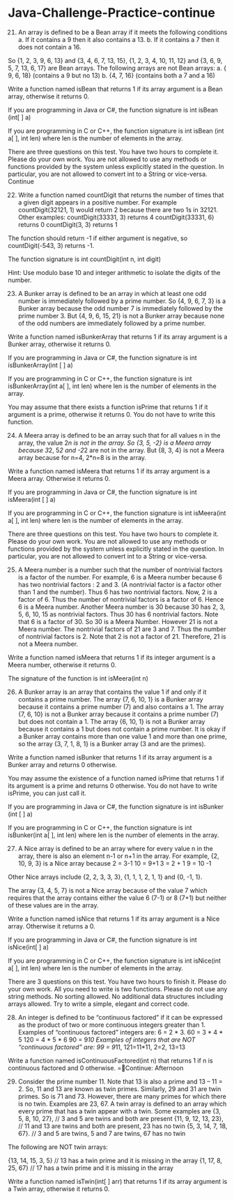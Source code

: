 # Java-Challenge-Practice-continue

21)	An array is defined to be a Bean array if it meets the following conditions
   a. If it contains a 9 then it also contains a 13.
   b. If it contains a 7 then it does not contain a 16.

So {1, 2, 3, 9, 6, 13}  and {3, 4, 6, 7, 13, 15}, {1, 2, 3, 4, 10, 11, 12} and {3, 6, 9, 5, 7, 13, 6, 17} are Bean arrays. The following arrays are not Bean arrays:
   a. { 9, 6, 18} (contains a 9 but no 13)
   b. {4, 7, 16} (contains both a 7 and a 16)

Write a function named isBean that returns 1 if its array argument is a Bean array, otherwise it returns 0.

If you are programming in Java or C#, the function signature is
   int isBean (int[ ] a)

If you are programming in C or C++, the function signature is
   int isBean (int a[ ], int len) where len is the number of elements in the array.



There are three questions on this test. You have two hours to complete it. Please do your own work. You are not allowed to use any methods or functions provided by the system unless explicitly stated in the question. In particular, you are not allowed to convert int to a String or vice-versa.
Continue

22)	Write a function named countDigit that returns the number of times that a given digit appears in a positive number. For example countDigit(32121, 1) would return 2 because there are two 1s in 32121. Other examples:
countDigit(33331, 3) returns 4
countDigit(33331, 6) returns 0
countDigit(3, 3) returns 1

The function should return -1 if either argument is negative, so
countDigit(-543, 3) returns -1.

The function signature is 
	int countDigit(int n, int digit)

Hint: Use modulo base 10 and integer arithmetic to isolate the digits of the number.

23)	A Bunker array is defined to be an array in which at least one odd number is immediately followed by a prime number. So {4, 9, 6, 7, 3} is a Bunker array because the odd number 7 is immediately followed by the prime number 3. But {4, 9, 6, 15, 21} is not a Bunker array because none of the odd numbers are immediately followed by a prime number.

Write a function named isBunkerArray that returns 1 if its array argument is a Bunker array, otherwise it returns 0.

If you are programming in Java or C#, the function signature is
   int isBunkerArray(int [ ] a)

If you are programming in C or C++, the function signature is
   int isBunkerArray(int a[ ], int len) where len is the number of elements in the array.

You may assume that there exists a function isPrime that returns 1 if it argument is a prime, otherwise it returns 0. You do not have to write this function.

24)	A Meera array is defined to be an array such that for all values n in the array, the value 2*n is not in the array. So {3, 5, -2} is a Meera array because 3*2, 5*2 and -2*2 are not in the array. But {8, 3, 4} is not a Meera array because for n=4, 2*n=8 is in the array.

Write a function named isMeera that returns 1 if its array argument is a Meera array. Otherwise it returns 0.

If you are programming in Java or C#, the function signature is
   int isMeera(int [ ] a)

If you are programming in C or C++, the function signature is
   int isMeera(int a[ ], int len) where len is the number of elements in the array.



There are three questions on this test. You have two hours to complete it. Please do your own work. You are not allowed to use any methods or functions provided by the system unless explicitly stated in the question. In particular, you are not allowed to convert int to a String or vice-versa.

25)	A Meera number is a number such that the number of nontrivial factors is a factor of the number. For example, 6 is a Meera number because 6 has two nontrivial factors : 2 and 3. (A nontrivial factor is a factor other than 1 and the number). Thus 6 has two nontrivial factors. Now, 2 is a factor of 6. Thus the number of nontrivial factors is a factor of 6. Hence 6 is a Meera number. Another Meera number is 30 because 30 has 2, 3, 5, 6, 10, 15 as nontrivial factors. Thus 30 has 6 nontrivial factors. Note that 6 is a factor of 30. So 30 is a Meera Number. However 21 is not a Meera number. The nontrivial factors of 21 are 3 and 7. Thus the number of nontrivial factors is 2. Note that 2 is not a factor of 21. Therefore, 21 is not a Meera number.

Write a function named isMeera that returns 1 if its integer argument is a Meera number, otherwise it returns 0.

The signature of the function is
   int isMeera(int n)

26)	A Bunker array is an array that contains the value 1 if and only if it contains a prime number. The array {7, 6, 10, 1} is a Bunker array because it contains a prime number (7) and also contains a 1.  The array {7, 6, 10} is not a Bunker array because it contains a prime number (7) but does not contain a 1. The array {6, 10, 1} is not a Bunker array because it contains a 1 but does not contain a prime number.
It is okay if a Bunker array contains more than one value 1 and more than one prime, so the array {3, 7, 1, 8, 1} is a Bunker array (3 and are the primes).

Write a function named isBunker that returns 1 if its array argument is a Bunker array and returns 0 otherwise.

You may assume the existence of a function named isPrime that returns 1 if its argument is a prime and returns 0 otherwise. You do not have to write isPrime, you can just call it.

If you are programming in Java or C#, the function signature is
   int isBunker (int [ ] a)

If you are programming in C or C++, the function signature is
   int isBunker(int a[ ], int len) where len is the number of elements in the array.

27)	A Nice array is defined to be an array where for every value n in the array, there is also an element n-1 or n+1 in the array. 
For example, {2, 10, 9, 3} is a Nice array because
2 = 3-1
10 = 9+1
3 = 2 + 1
9 = 10 -1

Other Nice arrays include {2, 2, 3, 3, 3}, {1, 1, 1, 2, 1, 1} and {0, -1, 1}.

The array {3, 4, 5, 7} is not a Nice array because of the value 7 which requires that the array contains either the value 6 (7-1) or 8 (7+1) but neither of these values are in the array.

Write a function named isNice that returns 1 if its array argument is a Nice array. Otherwise it returns a 0.

If you are programming in Java or C#, the function signature is
   int isNice(int[ ] a)

If you are programming in C or C++, the function signature is
   int isNice(int a[ ], int len) where len is the number of elements in the array.


There are 3 questions on this test. You have two hours to finish it. Please do your own work. All you need to write is two functions. Please do not use any string methods. No sorting allowed. No additional data structures including arrays allowed. Try to write a simple, elegant and correct code.



28)	An integer is defined to be “continuous factored” if it can be expressed as the product of two or more continuous integers greater than 1.  
Examples of “continuous factored” integers are:
6 = 2 * 3. 
60 = 3 * 4 * 5
120 = 4 * 5 * 6
90 = 9*10
Examples of integers that are NOT “continuous factored” are: 99 = 9*11, 121=11*11, 2=2, 13=13

Write a function named isContinuousFactored(int  n) that returns 1 if n is continuous factored and 0 otherwise.
=Continue: Afternoon

29)	Consider the prime number 11. Note that 13 is also a prime and 13 – 11 = 2. So, 11 and 13 are known as twin primes. Similarly, 29 and 31 are twin primes. So is 71 and 73. However, there are many primes for which there is no twin. Examples are 23, 67. A twin array is defined to an array which every prime that has a twin appear with a twin. Some examples are 
{3, 5, 8, 10, 27}, 	     // 3 and 5 are twins and both are present
{11, 9, 12, 13, 23},       // 11 and 13 are twins and both are present, 23 has no twin
{5, 3, 14, 7, 18, 67}.      // 3 and 5 are twins, 5 and 7 are twins, 67 has no twin

The following are NOT twin arrays:

{13, 14, 15, 3, 5} 	 // 13 has a twin prime and it is missing in the array
{1, 17, 8, 25, 67}     // 17 has a twin prime and it is missing in the array

Write a function named isTwin(int[ ] arr) that returns 1 if its array argument is a Twin array, otherwise it returns 0. 
